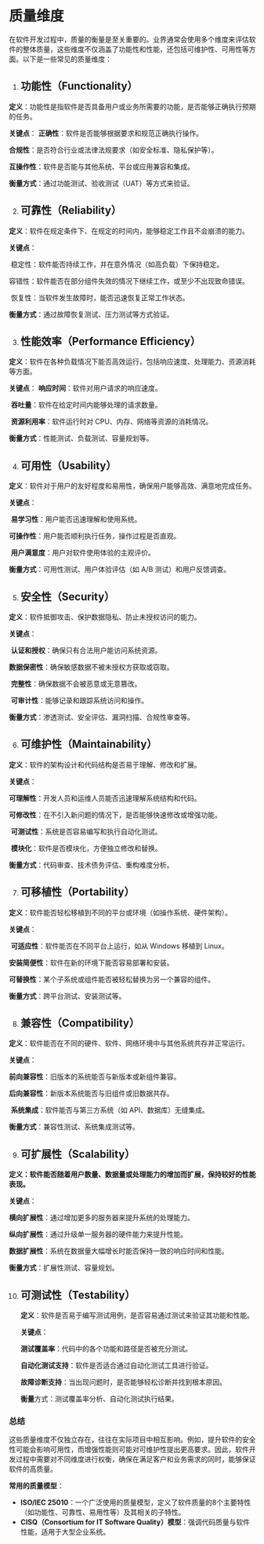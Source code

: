 # 质量维度

在软件开发过程中，质量的衡量是至关重要的。业界通常会使用多个维度来评估软件的整体质量，这些维度不仅涵盖了功能性和性能，还包括可维护性、可用性等方面。以下是一些常见的质量维度：

1. ## 功能性（Functionality）

  **定义**：功能性是指软件是否具备用户或业务所需要的功能，是否能够正确执行预期的任务。

  **关键点**：
          **正确性**：软件是否能够根据要求和规范正确执行操作。

  ​        **合规性**：是否符合行业或法律法规要求（如安全标准、隐私保护等）。

  ​        **互操作性**：软件是否能与其他系统、平台或应用兼容和集成。

  **衡量方式**：通过功能测试、验收测试（UAT）等方式来验证。

  

2. ## 可靠性（Reliability）

  **定义**：软件在规定条件下、在规定的时间内，能够稳定工作且不会崩溃的能力。

  **关键点**：

  ​        稳定性：软件能否持续工作，并在意外情况（如高负载）下保持稳定。

  ​        容错性：软件能否在部分组件失效的情况下继续工作，或至少不出现致命错误。

  ​        恢复性：当软件发生故障时，能否迅速恢复正常工作状态。

  **衡量方式**：通过故障恢复测试、压力测试等方式验证。

  

3. ## 性能效率（Performance Efficiency）

  **定义**：软件在各种负载情况下能否高效运行，包括响应速度、处理能力、资源消耗等方面。

  **关键点**：
          **响应时间**：软件对用户请求的响应速度。

  ​        **吞吐量**：软件在给定时间内能够处理的请求数量。

  ​        **资源利用率**：软件运行时对 CPU、内存、网络等资源的消耗情况。

  **衡量方式**：性能测试、负载测试、容量规划等。

  

4. ## 可用性（Usability）

  **定义**：软件对于用户的友好程度和易用性，确保用户能够高效、满意地完成任务。

  **关键点**：

  ​        **易学习性**：用户能否迅速理解和使用系统。

  ​        **可操作性**：用户能否顺利执行任务，操作过程是否直观。

  ​        **用户满意度**：用户对软件使用体验的主观评价。

  **衡量方式**：可用性测试、用户体验评估（如 A/B 测试）和用户反馈调查。

  

5. ## 安全性（Security）

  **定义**：软件抵御攻击、保护数据隐私、防止未授权访问的能力。

  **关键点**：

  ​        **认证和授权**：确保只有合法用户能访问系统资源。

  ​        **数据保密性**：确保敏感数据不被未授权方获取或窃取。

  ​        **完整性**：确保数据不会被恶意或无意篡改。

  ​        **可审计性**：能够记录和跟踪系统访问和操作。

  **衡量方式**：渗透测试、安全评估、漏洞扫描、合规性审查等。

  

6. ## 可维护性（Maintainability）

  **定义**：软件的架构设计和代码结构是否易于理解、修改和扩展。

  **关键点**：

  ​        **可理解性**：开发人员和运维人员能否迅速理解系统结构和代码。

  ​        **可修改性**：在不引入新问题的情况下，是否能够快速修改或增强功能。

  ​        **可测试性**：系统是否容易编写和执行自动化测试。

  ​        **模块化**：软件是否模块化，方便独立修改和替换。

  **衡量方式**：代码审查、技术债务评估、重构难度分析。

  

7. ## 可移植性（Portability）

  **定义**：软件能否轻松移植到不同的平台或环境（如操作系统、硬件架构）。

  **关键点**：

  ​        **可适应性**：软件能否在不同平台上运行，如从 Windows 移植到 Linux。

  ​        **安装简便性**：软件在新的环境下能否容易部署和安装。

  ​        **可替换性**：某个子系统或组件能否被轻松替换为另一个兼容的组件。

  **衡量方式**：跨平台测试、安装测试等。

  

8. ## 兼容性（Compatibility）

  **定义**：软件能否在不同的硬件、软件、网络环境中与其他系统共存并正常运行。

  **关键点**：

  ​        **前向兼容性**：旧版本的系统能否与新版本或新组件兼容。

  ​        **后向兼容性**：新版本系统能否与旧组件或旧数据共存。

  ​        **系统集成**：软件能否与第三方系统（如 API、数据库）无缝集成。

  **衡量方式**：兼容性测试、系统集成测试等。

  

9. ## 可扩展性（Scalability）

  **定义：软件能否随着用户数量、数据量或处理能力的增加而扩展，保持较好的性能表现。**

  **关键点**：

  ​        **横向扩展性**：通过增加更多的服务器来提升系统的处理能力。

  ​        **纵向扩展性**：通过升级单一服务器的硬件能力来提升性能。

  ​        **数据扩展性**：系统在数据量大幅增长时能否保持一致的响应时间和性能。

  **衡量方式**：扩展性测试、容量规划。

  

10. ## 可测试性（Testability）

    **定义**：软件是否易于编写测试用例，是否容易通过测试来验证其功能和性能。

    **关键点**：

    ​        **测试覆盖率**：代码中的各个功能和路径是否被充分测试。

    ​        **自动化测试支持**：软件是否适合通过自动化测试工具进行验证。

    ​        **故障诊断支持**：当出现问题时，是否能够轻松诊断并找到根本原因。

    **衡量**方式：测试覆盖率分析、自动化测试执行结果。

    

### **总结**

这些质量维度不仅独立存在，往往在实际项目中相互影响。例如，提升软件的安全性可能会影响可用性，而增强性能则可能对可维护性提出更高要求。因此，软件开发过程中需要对不同维度进行权衡，确保在满足客户和业务需求的同时，能够保证软件的高质量。

**常用的质量模型**：

- **ISO/IEC 25010**：一个广泛使用的质量模型，定义了软件质量的8个主要特性（如功能性、可靠性、易用性等）及其相关的子特性。
- **CISQ（Consortium for IT Software Quality）模型**：强调代码质量与软件性能，适用于大型企业系统。